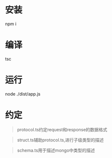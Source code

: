 # 安装
npm i 

# 编译
tsc

# 运行
node ./dist/app.js

# 约定
> protocol.ts约定request和response的数据格式

> struct.ts辅助protocol.ts,进行子级类型的描述

> schema.ts用于描述mongo中类型的描述